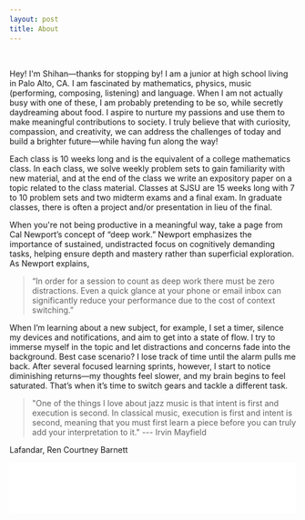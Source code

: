 ```yaml
---
layout: post
title: About
---
```

<br>

Hey! I'm Shihan&mdash;thanks for stopping by! I am a junior at high school living in Palo Alto, CA. I am fascinated by mathematics, physics, music (performing, composing, listening) and language. When I am not actually busy with one of these, I am probably pretending to be so, while secretly daydreaming about food. I aspire to nurture my passions and use them to make meaningful contributions to society. I truly believe that with curiosity, compassion, and creativity, we can address the challenges of today and build a brighter future&mdash;while having fun along the way! <br>

Each class is 10 weeks long and is the equivalent of a college mathematics class. In each class, we solve weekly problem sets to gain familiarity with new material, and at the end of the class we write an expository paper on a topic related to the class material. Classes at SJSU are 15 weeks long with 7 to 10 problem sets and two midterm exams and a final exam. In graduate classes, there is often a project and/or presentation in lieu of the final. <br>

When you're not being productive in a meaningful way, take a page from Cal Newport’s concept of “deep work.” Newport emphasizes the importance of sustained, undistracted focus on cognitively demanding tasks, helping ensure depth and mastery rather than superficial exploration. As Newport explains, 
> “In order for a session to count as deep work there must be zero distractions. Even a quick glance at your phone or email inbox can significantly reduce your performance due to the cost of context switching.”

When I’m learning about a new subject, for example, I set a timer, silence my devices and notifications, and aim to get into a state of flow. I try to immerse myself in the topic and let distractions and concerns fade into the background. Best case scenario? I lose track of time until the alarm pulls me back. After several focused learning sprints, however, I start to notice diminishing returns—my thoughts feel slower, and my brain begins to feel saturated. That’s when it’s time to switch gears and tackle a different task.

> "One of the things I love about jazz music is that intent is first and execution is second. In classical music, execution is first and intent is second, meaning that you must first learn a piece before you can truly add your interpretation to it." --- Irvin Mayfield



Lafandar, Ren
Courtney Barnett


![a](signature.png)
